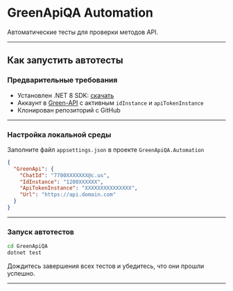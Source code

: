 # GreenApiQA Automation

Автоматические тесты для проверки методов API.

---

## Как запустить автотесты

### Предварительные требования
- Установлен .NET 8 SDK: [скачать](https://dotnet.microsoft.com/download)
- Аккаунт в [Green-API](https://console.green-api.com/auth) с активным `idInstance` и `apiTokenInstance`
- Клонирован репозиторий с GitHub

---

### Настройка локальной среды

Заполните файл `appsettings.json` в проекте `GreenApiQA.Automation`

```json
{
  "GreenApi": {
    "ChatId": "7700XXXXXXX@c.us",
    "IdInstance": "1200XXXXXX",
    "ApiTokenInstance": "XXXXXXXXXXXXXXX",
    "Url": "https://api.domain.com"
  }
}
```

---

### Запуск автотестов

```bash
cd GreenApiQA
dotnet test
```

Дождитесь завершения всех тестов и убедитесь, что они прошли успешно.

---